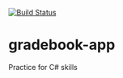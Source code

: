 [![Build Status](https://dev.azure.com/andytimothyjones/andyjones.dev/_apis/build/status/jonesandy.gradebook-app?branchName=main)](https://dev.azure.com/andytimothyjones/andyjones.dev/_build/latest?definitionId=1&branchName=main)
# gradebook-app
Practice for C# skills
